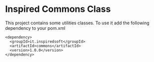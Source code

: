 # Inspired Commons Class

This project contains some utilities classes. 
To use it add the following dependency to your pom.xml

```
<dependency>
  <groupId>it.inspiredsoft</groupId>
  <artifactId>commons</artifactId>
  <version>1.0.0</version>
</dependency>
```
